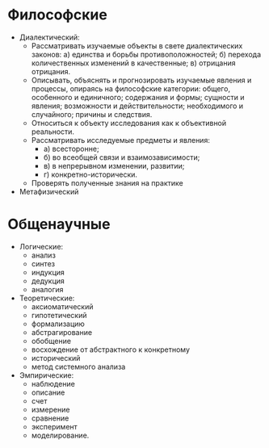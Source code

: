 # Философские

- Диалектический:
    - Рассматривать изучаемые объекты в свете диалектических законов:
        а) единства и борьбы противоположностей;
        б) перехода количественных изменений в качественные;
        в) отрицания отрицания.
    - Описывать, объяснять и прогнозировать изучаемые явления и процессы, опираясь на философские категории: общего, особенного и единичного; содержания и формы; сущности и явления; возможности и действительности; необходимого и случайного; причины и следствия.
    - Относиться к объекту исследования как к объективной реальности.
    - Рассматривать исследуемые предметы и явления: 
        - а) всесторонне; 
        - б) во всеобщей связи и взаимозависимости; 
        - в) в непрерывном изменении, развитии; 
        - г) конкретно-исторически.
    - Проверять полученные знания на практике
- Метафизический

# Общенаучные

- Логические:
    - анализ
    - синтез
    - индукция
    - дедукция
    - аналогия
- Теоретические:
    - аксиоматический
    - гипотетический
    - формализацию
    - абстрагирование
    - обобщение
    - восхождение от абстрактного к конкретному
    - исторический
    - метод системного анализа
- Эмпирические:
    - наблюдение
    - описание
    - счет
    - измерение
    - сравнение
    - эксперимент
    - моделирование.
